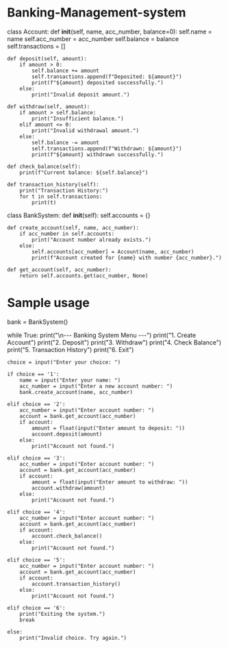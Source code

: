 # Banking-Management-system
class Account:
    def __init__(self, name, acc_number, balance=0):
        self.name = name
        self.acc_number = acc_number
        self.balance = balance
        self.transactions = []

    def deposit(self, amount):
        if amount > 0:
            self.balance += amount
            self.transactions.append(f"Deposited: ${amount}")
            print(f"${amount} deposited successfully.")
        else:
            print("Invalid deposit amount.")

    def withdraw(self, amount):
        if amount > self.balance:
            print("Insufficient balance.")
        elif amount <= 0:
            print("Invalid withdrawal amount.")
        else:
            self.balance -= amount
            self.transactions.append(f"Withdrawn: ${amount}")
            print(f"${amount} withdrawn successfully.")

    def check_balance(self):
        print(f"Current balance: ${self.balance}")

    def transaction_history(self):
        print("Transaction History:")
        for t in self.transactions:
            print(t)


class BankSystem:
    def __init__(self):
        self.accounts = {}

    def create_account(self, name, acc_number):
        if acc_number in self.accounts:
            print("Account number already exists.")
        else:
            self.accounts[acc_number] = Account(name, acc_number)
            print(f"Account created for {name} with number {acc_number}.")

    def get_account(self, acc_number):
        return self.accounts.get(acc_number, None)


# Sample usage
bank = BankSystem()

while True:
    print("\n--- Banking System Menu ---")
    print("1. Create Account")
    print("2. Deposit")
    print("3. Withdraw")
    print("4. Check Balance")
    print("5. Transaction History")
    print("6. Exit")

    choice = input("Enter your choice: ")

    if choice == '1':
        name = input("Enter your name: ")
        acc_number = input("Enter a new account number: ")
        bank.create_account(name, acc_number)

    elif choice == '2':
        acc_number = input("Enter account number: ")
        account = bank.get_account(acc_number)
        if account:
            amount = float(input("Enter amount to deposit: "))
            account.deposit(amount)
        else:
            print("Account not found.")

    elif choice == '3':
        acc_number = input("Enter account number: ")
        account = bank.get_account(acc_number)
        if account:
            amount = float(input("Enter amount to withdraw: "))
            account.withdraw(amount)
        else:
            print("Account not found.")

    elif choice == '4':
        acc_number = input("Enter account number: ")
        account = bank.get_account(acc_number)
        if account:
            account.check_balance()
        else:
            print("Account not found.")

    elif choice == '5':
        acc_number = input("Enter account number: ")
        account = bank.get_account(acc_number)
        if account:
            account.transaction_history()
        else:
            print("Account not found.")

    elif choice == '6':
        print("Exiting the system.")
        break

    else:
        print("Invalid choice. Try again.")
